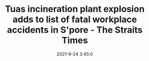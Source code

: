 ---
"title": "Tuas incineration plant explosion adds to list of fatal workplace accidents in S'pore - The Straits Times"
"date": "2021-9-24 3:45:0"
"feed_name": "GOOGLENEWSINDUSTRIAL"
"feed_website": "https://news.google.com/search?q=industrial%2Bincident&hl=en-US&gl=US&ceid=US:en"
"feed_rss": "https://news.google.com/rss/search?q=industrial%2Bincident&hl=en-US&gl=US&ceid=US:en"
"link": "https://www.straitstimes.com/singapore/community/tuas-explosion-adds-to-list-of-tragic-2021-workplace-accidents"
"file": "_posts/2021-1-1-0581713f31464685045a79a913bf17be8ee3d79c.md"
"accident": "1"
"drilling": "1"
"dead": "0"
"injured": "0"
"where": "unknown site"
---
